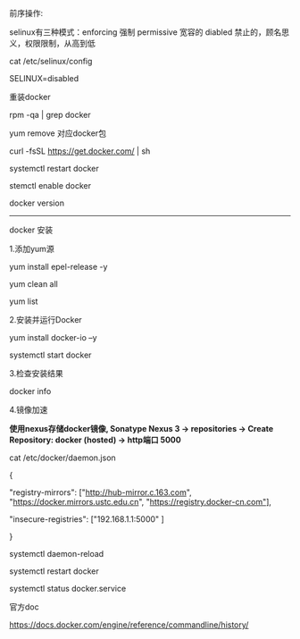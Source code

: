 前序操作:

selinux有三种模式：enforcing 强制 permissive 宽容的 diabled 禁止的，顾名思义，权限限制，从高到低

cat /etc/selinux/config

SELINUX=disabled

重装docker

rpm -qa | grep docker

yum remove 对应docker包

curl -fsSL https://get.docker.com/ | sh

systemctl restart docker

stemctl enable docker

docker version

--------------------------------

docker 安装

1.添加yum源

yum install epel-release -y

yum clean all

yum list

2.安装并运行Docker

yum install docker-io –y

systemctl start docker

3.检查安装结果

docker info

4.镜像加速

**使用nexus存储docker镜像, Sonatype Nexus 3 -> repositories -> Create Repository: docker (hosted) -> http端口 5000**

cat /etc/docker/daemon.json 

{

  "registry-mirrors": ["http://hub-mirror.c.163.com", "https://docker.mirrors.ustc.edu.cn", "https://registry.docker-cn.com"],
  
  "insecure-registries": ["192.168.1.1:5000" ]
  
}

systemctl daemon-reload

systemctl restart docker

systemctl status docker.service

官方doc

https://docs.docker.com/engine/reference/commandline/history/
